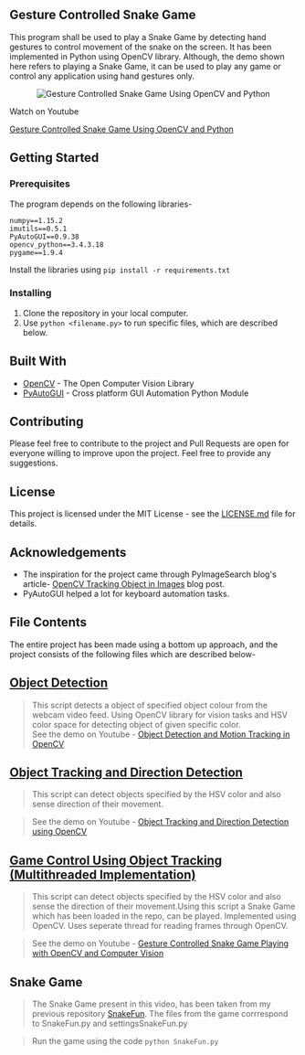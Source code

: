 ## Gesture Controlled Snake Game
This program shall be used to play a Snake Game by detecting hand gestures to control movement of the snake on the screen. It has been implemented in Python using OpenCV library. Although, the demo shown here refers to playing a Snake Game, it can be used to play any game or control any application using hand gestures only.
<p align="center">
  <img src="http://img.youtube.com/vi/PE_rgc2K0sg/0.jpg?raw=true" alt="Gesture Controlled Snake Game Using OpenCV and Python"/>
</p>
Watch on Youtube

[Gesture Controlled Snake Game Using OpenCV and Python](http://www.youtube.com/watch?v=PE_rgc2K0sg)

## Getting Started
 ### Prerequisites
 The program depends on the following libraries-
 
    numpy==1.15.2
	imutils==0.5.1
	PyAutoGUI==0.9.38
	opencv_python==3.4.3.18
	pygame==1.9.4

Install the libraries using `pip install -r requirements.txt`

### Installing

 1. Clone the repository in your local computer.
 2. Use `python <filename.py>` to run specific files, which are described below.

## Built With

 - [OpenCV](https://opencv.org/) - The Open Computer Vision Library
 - [PyAutoGUI](https://pypi.org/project/PyAutoGUI/) - Cross platform GUI Automation Python Module

## Contributing
Please feel free to contribute to the project and Pull Requests are open for everyone willing to improve upon the project. Feel free to provide any suggestions.

## License
This project is licensed under the MIT License - see the [LICENSE.md](https://github.com/mohitwildbeast/Gesture-Controlled-Snake-Game/blob/master/LICENSE) file for details.
## Acknowledgements

 - The inspiration for the project came through PyImageSearch blog's article- [OpenCV Tracking Object in Images](https://www.pyimagesearch.com/2015/09/21/opencv-track-object-movement/) blog post.
 - PyAutoGUI helped a lot for keyboard automation tasks.
## File Contents
The entire project has been made using a bottom up approach, and the project consists of the following files which are described below-
 
 ## [Object Detection](https://github.com/mohitwildbeast/Gesture-Controlled-Snake-Game/blob/master/object-detection.py)

> This script detects a object of specified object colour from the webcam video feed. Using OpenCV library for vision tasks and HSV color space for detecting object of given specific color.  
>See the demo on Youtube - [ Object Detection and Motion Tracking in OpenCV](https://www.youtube.com/watch?v=mtGBuMlusXQ)



 ## [Object Tracking and Direction Detection](https://github.com/mohitwildbeast/Gesture-Controlled-Snake-Game/blob/master/object-tracking-direction-detection.py)

> This script can detect objects specified by the HSV color and also sense
direction of their movement.  

> See the demo on Youtube - [Object Tracking and Direction Detection using OpenCV](https://www.youtube.com/watch?v=zapq9QT9uwc)

 ## [Game Control Using Object Tracking (Multithreaded Implementation)](https://github.com/mohitwildbeast/Gesture-Controlled-Snake-Game/blob/master/game-control-using-object-tracking-multithreaded.py)
> This script can detect objects specified by the HSV color and also sense the
direction of their movement.Using this script a Snake Game which has been loaded in the repo, can be played. Implemented using OpenCV. Uses seperate thread for reading frames through OpenCV.  

>See the demo on Youtube - [Gesture Controlled Snake Game Playing with OpenCV and Computer Vision](https://www.youtube.com/watch?v=PE_rgc2K0sg)

## Snake Game
>The Snake Game present in this video, has been taken from my previous repository [SnakeFun](https://github.com/mohitwildbeast/SnakeFun). The files from the game corrrespond to SnakeFun.py and settingsSnakeFun.py  

>Run the game using the code ```python SnakeFun.py```



